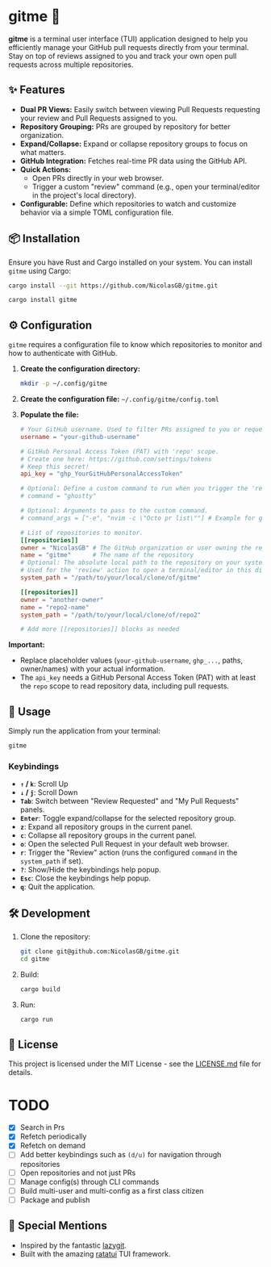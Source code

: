 # gitme 🚀

**gitme** is a terminal user interface (TUI) application designed to help you efficiently manage your GitHub pull requests directly from your terminal. Stay on top of reviews assigned to you and track your own open pull requests across multiple repositories.

## ✨ Features

- **Dual PR Views:** Easily switch between viewing Pull Requests requesting your review and Pull Requests assigned to you.
- **Repository Grouping:** PRs are grouped by repository for better organization.
- **Expand/Collapse:** Expand or collapse repository groups to focus on what matters.
- **GitHub Integration:** Fetches real-time PR data using the GitHub API.
- **Quick Actions:**
  - Open PRs directly in your web browser.
  - Trigger a custom "review" command (e.g., open your terminal/editor in the project's local directory).
- **Configurable:** Define which repositories to watch and customize behavior via a simple TOML configuration file.

## 📦 Installation

Ensure you have Rust and Cargo installed on your system. You can install `gitme` using Cargo:

```bash
cargo install --git https://github.com/NicolasGB/gitme.git
```

```bash
cargo install gitme
```

## ⚙️ Configuration

`gitme` requires a configuration file to know which repositories to monitor and how to authenticate with GitHub.

1.  **Create the configuration directory:**
    ```bash
    mkdir -p ~/.config/gitme
    ```
2.  **Create the configuration file:** `~/.config/gitme/config.toml`
3.  **Populate the file:**

    ```toml
    # Your GitHub username. Used to filter PRs assigned to you or requesting your review.
    username = "your-github-username"

    # GitHub Personal Access Token (PAT) with 'repo' scope.
    # Create one here: https://github.com/settings/tokens
    # Keep this secret!
    api_key = "ghp_YourGitHubPersonalAccessToken"

    # Optional: Define a custom command to run when you trigger the 'review' action (default: $TERMINAL or 'ghostty').
    # command = "ghostty"

    # Optional: Arguments to pass to the custom command.
    # command_args = ["-e", "nvim -c \"Octo pr list\""] # Example for ghostty opening neovim and launching the `:Octo pr list` command.

    # List of repositories to monitor.
    [[repositories]]
    owner = "NicolasGB" # The GitHub organization or user owning the repository
    name = "gitme"      # The name of the repository
    # Optional: The absolute local path to the repository on your system.
    # Used for the 'review' action to open a terminal/editor in this directory.
    system_path = "/path/to/your/local/clone/of/gitme"

    [[repositories]]
    owner = "another-owner"
    name = "repo2-name"
    system_path = "/path/to/your/local/clone/of/repo2"

    # Add more [[repositories]] blocks as needed
    ```

**Important:**

- Replace placeholder values (`your-github-username`, `ghp_...`, paths, owner/names) with your actual information.
- The `api_key` needs a GitHub Personal Access Token (PAT) with at least the `repo` scope to read repository data, including pull requests.

## 🚀 Usage

Simply run the application from your terminal:

```bash
gitme
```

### Keybindings

- **`↑` / `k`**: Scroll Up
- **`↓` / `j`**: Scroll Down
- **`Tab`**: Switch between "Review Requested" and "My Pull Requests" panels.
- **`Enter`**: Toggle expand/collapse for the selected repository group.
- **`z`**: Expand all repository groups in the current panel.
- **`c`**: Collapse all repository groups in the current panel.
- **`o`**: Open the selected Pull Request in your default web browser.
- **`r`**: Trigger the "Review" action (runs the configured `command` in the `system_path` if set).
- **`?`**: Show/Hide the keybindings help popup.
- **`Esc`**: Close the keybindings help popup.
- **`q`**: Quit the application.

## 🛠️ Development

1.  Clone the repository:
    ```bash
    git clone git@github.com:NicolasGB/gitme.git
    cd gitme
    ```
2.  Build:
    ```bash
    cargo build
    ```
3.  Run:
    ```bash
    cargo run
    ```

## 📄 License

This project is licensed under the MIT License - see the [LICENSE.md](LICENSE) file for details.

# TODO

- [x] Search in Prs
- [x] Refetch periodically
- [x] Refetch on demand
- [ ] Add better keybindings such as `(d/u)` for navigation through repositories
- [ ] Open repositories and not just PRs
- [ ] Manage config(s) through CLI commands
- [ ] Build multi-user and multi-config as a first class citizen
- [ ] Package and publish

## 🙏 Special Mentions

- Inspired by the fantastic [lazygit](https://github.com/jesseduffield/lazygit).
- Built with the amazing [ratatui](https://ratatui.rs/) TUI framework.
